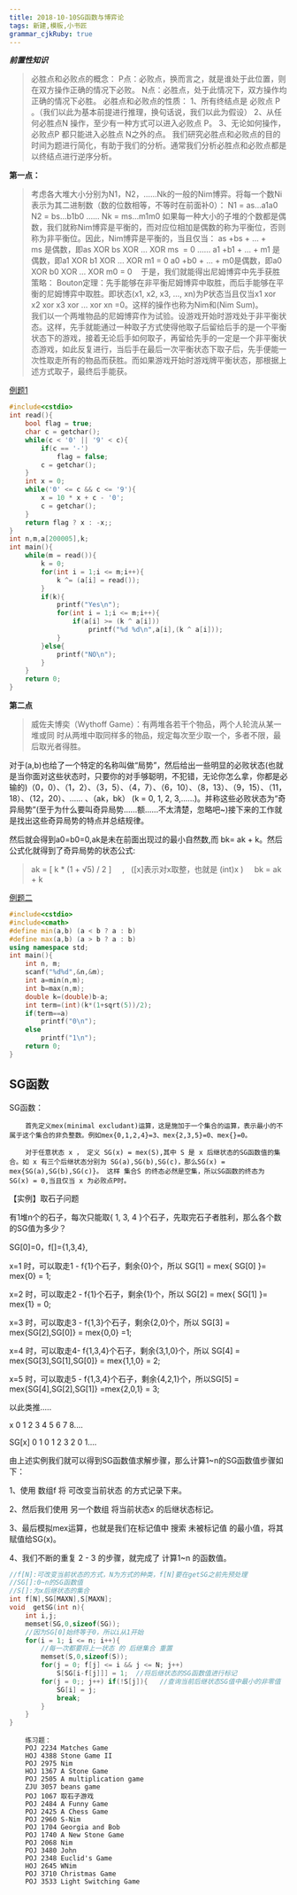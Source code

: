 ```yaml
---
title: 2018-10-10SG函数与博弈论
tags: 新建,模板,小书匠
grammar_cjkRuby: true
---
```


***前置性知识***
>必胜点和必败点的概念：
       P点：必败点，换而言之，就是谁处于此位置，则在双方操作正确的情况下必败。
       N点：必胜点，处于此情况下，双方操作均正确的情况下必胜。
必胜点和必败点的性质：
        1、所有终结点是 必败点 P 。（我们以此为基本前提进行推理，换句话说，我们以此为假设）
        2、从任何必胜点N 操作，至少有一种方式可以进入必败点 P。
        3、无论如何操作，必败点P 都只能进入必胜点 N之外的点。
我们研究必胜点和必败点的目的时间为题进行简化，有助于我们的分析。通常我们分析必胜点和必败点都是以终结点进行逆序分析。

**第一点：**

>考虑各大堆大小分别为N1，N2，……Nk的一般的Nim博弈。将每一个数Ni表示为其二进制数（数的位数相等，不等时在前面补0）：
N1 = as…a1a0
N2 = bs…b1b0
……
Nk = ms…m1m0
如果每一种大小的子堆的个数都是偶数，我们就称Nim博弈是平衡的，而对应位相加是偶数的称为平衡位，否则称为非平衡位。因此，Nim博弈是平衡的，当且仅当：
as +bs + … + ms 是偶数，即as XOR bs XOR … XOR ms  = 0
……
a1 +b1 + … + m1 是偶数，即a1 XOR b1 XOR … XOR m1 = 0
a0 +b0 + … + m0是偶数，即a0 XOR b0 XOR … XOR m0 = 0
   
于是，我们就能得出尼姆博弈中先手获胜策略：
Bouton定理：先手能够在非平衡尼姆博弈中取胜，而后手能够在平衡的尼姆博弈中取胜。即状态(x1, x2, x3, …, xn)为P状态当且仅当x1 xor x2 xor x3 xor … xor xn =0。这样的操作也称为Nim和(Nim
 Sum)。
        我们以一个两堆物品的尼姆博弈作为试验。设游戏开始时游戏处于非平衡状态。这样，先手就能通过一种取子方式使得他取子后留给后手的是一个平衡状态下的游戏，接着无论后手如何取子，再留给先手的一定是一个非平衡状态游戏，如此反复进行，当后手在最后一次平衡状态下取子后，先手便能一次性取走所有的物品而获胜。而如果游戏开始时游戏牌平衡状态，那根据上述方式取子，最终后手能获。
		
[例题1](https://vjudge.net/contest/260386#problem/Q)
~~~cpp
#include<cstdio>
int read(){
	bool flag = true;
	char c = getchar();
	while(c < '0' || '9' < c){
		if(c == '-')
			flag = false;
		c = getchar();
	}
	int x = 0;
	while('0' <= c && c <= '9'){
		x = 10 * x + c - '0';
		c = getchar();
	}
	return flag ? x : -x;;
}
int n,m,a[200005],k;
int main(){
	while(m = read()){
		k = 0;
		for(int i = 1;i <= m;i++){
			k ^= (a[i] = read());
		}
		if(k){
			printf("Yes\n");
			for(int i = 1;i <= m;i++){
				if(a[i] >= (k ^ a[i]))
					printf("%d %d\n",a[i],(k ^ a[i]));
			}
		}else{
			printf("NO\n");
		}
	}
	return 0;
} 
~~~
		
**第二点**
> 威佐夫博奕（Wythoff Game）：有两堆各若干个物品，两个人轮流从某一堆或同
> 时从两堆中取同样多的物品，规定每次至少取一个，多者不限，最后取光者得胜。

对于(a,b)也给了一个特定的名称叫做“局势”，然后给出一些明显的必败状态(也就是当你面对这些状态时，只要你的对手够聪明，不犯错，无论你怎么拿，你都是必输的)（0，0）、（1，2）、（3，5）、（4，7）、（6，10）、（8，13）、（9，15）、（11，18）、（12，20）、......
 、（ak，bk） (k = 0, 1, 2, 3,......)。并称这些必败状态为“奇异局势”(至于为什么要叫奇异局势......额......不太清楚，忽略吧~)接下来的工作就是找出这些奇异局势的特点并总结规律。

然后就会得到a0=b0=0,ak是未在前面出现过的最小自然数,而 bk= ak + k。然后公式化就得到了奇异局势的状态公式:
                                  
>ak = [ k * (1 + √5) / 2 ]     ,   ([x]表示对x取整，也就是 (int)x )    
>bk = ak + k

[例题二](https://www.luogu.org/problemnew/show/P2252)
~~~cpp
#include<cstdio>
#include<cmath>
#define min(a,b) (a < b ? a : b)
#define max(a,b) (a > b ? a : b)
using namespace std;
int main(){
    int n, m;
    scanf("%d%d",&n,&m);
    int a=min(n,m);
    int b=max(n,m);
    double k=(double)b-a;
    int term=(int)(k*(1+sqrt(5))/2);
    if(term==a)
        printf("0\n");
    else
        printf("1\n");
    return 0;
}
~~~
## SG函数

SG函数：

        首先定义mex(minimal excludant)运算，这是施加于一个集合的运算，表示最小的不属于这个集合的非负整数。例如mex{0,1,2,4}=3、mex{2,3,5}=0、mex{}=0。

        对于任意状态 x ， 定义 SG(x) = mex(S),其中 S 是 x 后继状态的SG函数值的集合。如 x 有三个后继状态分别为 SG(a),SG(b),SG(c)，那么SG(x) = mex{SG(a),SG(b),SG(c)}。 这样 集合S 的终态必然是空集，所以SG函数的终态为 SG(x) = 0,当且仅当 x 为必败点P时。

【实例】取石子问题

有1堆n个的石子，每次只能取{ 1, 3, 4 }个石子，先取完石子者胜利，那么各个数的SG值为多少？

SG[0]=0，f[]={1,3,4},

x=1 时，可以取走1 - f{1}个石子，剩余{0}个，所以 SG[1] = mex{ SG[0] }= mex{0} = 1;

x=2 时，可以取走2 - f{1}个石子，剩余{1}个，所以 SG[2] = mex{ SG[1] }= mex{1} = 0;

x=3 时，可以取走3 - f{1,3}个石子，剩余{2,0}个，所以 SG[3] = mex{SG[2],SG[0]} = mex{0,0} =1;

x=4 时，可以取走4-  f{1,3,4}个石子，剩余{3,1,0}个，所以 SG[4] = mex{SG[3],SG[1],SG[0]} = mex{1,1,0} = 2;

x=5 时，可以取走5 - f{1,3,4}个石子，剩余{4,2,1}个，所以SG[5] = mex{SG[4],SG[2],SG[1]} =mex{2,0,1} = 3;

以此类推.....

   x        0  1  2  3  4  5  6  7  8....

SG[x]    0  1  0  1  2  3  2  0  1....

由上述实例我们就可以得到SG函数值求解步骤，那么计算1~n的SG函数值步骤如下：

1、使用 数组f 将 可改变当前状态 的方式记录下来。

2、然后我们使用 另一个数组 将当前状态x 的后继状态标记。

3、最后模拟mex运算，也就是我们在标记值中 搜索 未被标记值 的最小值，将其赋值给SG(x)。

4、我们不断的重复 2 - 3 的步骤，就完成了 计算1~n 的函数值。

~~~cpp
//f[N]:可改变当前状态的方式，N为方式的种类，f[N]要在getSG之前先预处理
//SG[]:0~n的SG函数值
//S[]:为x后继状态的集合
int f[N],SG[MAXN],S[MAXN];
void  getSG(int n){
    int i,j;
    memset(SG,0,sizeof(SG));
    //因为SG[0]始终等于0，所以i从1开始
    for(i = 1; i <= n; i++){
        //每一次都要将上一状态 的 后继集合 重置
        memset(S,0,sizeof(S));
        for(j = 0; f[j] <= i && j <= N; j++)
            S[SG[i-f[j]]] = 1;  //将后继状态的SG函数值进行标记
        for(j = 0;; j++) if(!S[j]){   //查询当前后继状态SG值中最小的非零值
            SG[i] = j;
            break;
        }
    }
}
~~~
		
		练习题：
		POJ 2234 Matches Game
		HOJ 4388 Stone Game II
		POJ 2975 Nim
		HOJ 1367 A Stone Game
		POJ 2505 A multiplication game
		ZJU 3057 beans game
		POJ 1067 取石子游戏
		POJ 2484 A Funny Game
		POJ 2425 A Chess Game
		POJ 2960 S-Nim
		POJ 1704 Georgia and Bob
		POJ 1740 A New Stone Game
		POJ 2068 Nim
		POJ 3480 John
		POJ 2348 Euclid's Game
		HOJ 2645 WNim
		POJ 3710 Christmas Game 
		POJ 3533 Light Switching Game